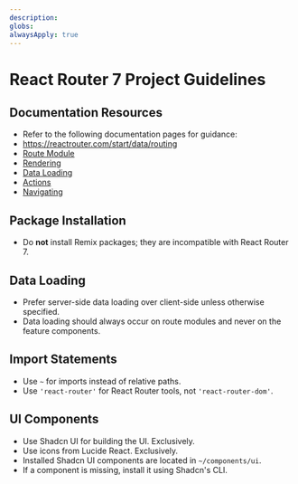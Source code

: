 ```yaml
---
description: 
globs: 
alwaysApply: true
---
```

# React Router 7 Project Guidelines

## Documentation Resources
-  Refer to the following documentation pages for guidance:
  - https://reactrouter.com/start/data/routing
  - [Route Module](mdc:https:/reactrouter.com/start/framework/route-module)
  - [Rendering](mdc:https:/reactrouter.com/start/framework/rendering)
  - [Data Loading](mdc:https:/reactrouter.com/start/framework/data-loading)
  - [Actions](mdc:https:/reactrouter.com/start/framework/actions)
  - [Navigating](mdc:https:/reactrouter.com/start/framework/navigating)

## Package Installation
-  Do **not** install Remix packages; they are incompatible with React Router 7.

## Data Loading
-  Prefer server-side data loading over client-side unless otherwise specified.
-  Data loading should always occur on route modules and never on the feature components.

## Import Statements
-  Use `~` for imports instead of relative paths.
-  Use `'react-router'` for React Router tools, not `'react-router-dom'`.

## UI Components
-  Use Shadcn UI for building the UI. Exclusively.
-  Use icons from Lucide React. Exclusively.
-  Installed Shadcn UI components are located in `~/components/ui`.
-  If a component is missing, install it using Shadcn's CLI.